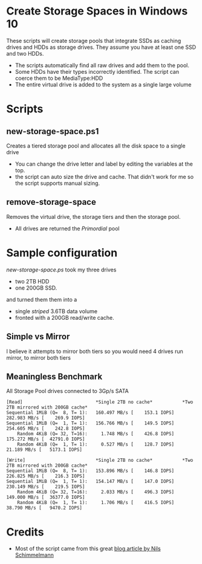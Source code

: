 # Create Storage Spaces in Windows 10
These scripts will create storage pools that integrate SSDs as caching drives and HDDs as storage drives. They assume you have at least one SSD and two HDDs.  
* The scripts automatically find all raw drives and add them to the pool.  
* Some HDDs have their types incorrectly identified.  The script can coerce them to be MediaType:HDD
* The entire virtual drive is added to the system as a single large volume

# Scripts 
## new-storage-space.ps1
Creates a tiered storage pool and allocates all the disk space to a single drive
* You can change the drive letter and label by editing the variables at the top.
* the script can auto size the drive and cache.  That didn't work for me so the script supports manual sizing.

## remove-storage-space
Removes the virtual drive, the storage tiers and then the storage pool.
* All drives are returned the _Primordial_ pool

# Sample configuration
_new-storage-space.ps_ took my three drives
* two 2TB HDD 
* one 200GB SSD.  

and turned them them into a 
* single _striped_ 3.6TB data volume 
* fronted with a 200GB read/write cache.

## Simple vs Mirror
I believe it attempts to mirror both tiers so you would need 4 drives run mirror, to mirror both tiers

## Meaningless Benchmark
All Storage Pool drives connected to 3Gp/s SATA


```
[Read]                           *Single 2TB no cache*           *Two 2TB mirrored with 200GB cache*
Sequential 1MiB (Q=  8, T= 1):   160.497 MB/s [    153.1 IOPS]   282.983 MB/s [    269.9 IOPS]
Sequential 1MiB (Q=  1, T= 1):   156.766 MB/s [    149.5 IOPS]   254.605 MB/s [    242.8 IOPS]
    Random 4KiB (Q= 32, T=16):     1.748 MB/s [    426.8 IOPS]   175.272 MB/s [  42791.0 IOPS]
    Random 4KiB (Q=  1, T= 1):     0.527 MB/s [    128.7 IOPS]    21.189 MB/s [   5173.1 IOPS]

[Write]                          *Single 2TB no cache*           *Two 2TB mirrored with 200GB cache*
Sequential 1MiB (Q=  8, T= 1):   153.896 MB/s [    146.8 IOPS]   226.825 MB/s [    216.3 IOPS]
Sequential 1MiB (Q=  1, T= 1):   154.147 MB/s [    147.0 IOPS]   230.149 MB/s [    219.5 IOPS]
    Random 4KiB (Q= 32, T=16):     2.033 MB/s [    496.3 IOPS]   149.000 MB/s [  36377.0 IOPS]
    Random 4KiB (Q=  1, T= 1):     1.706 MB/s [    416.5 IOPS]    38.790 MB/s [   9470.2 IOPS]

```


# Credits
* Most of the script came from this great [blog article by Nils Schimmelmann](https://nils.schimmelmann.us/post/153541254987/intel-smart-response-technology-vs-windows-10)